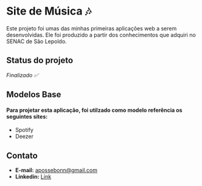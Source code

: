# Site de Música 🎶

Este projeto foi umas das minhas primeiras aplicações web a serem desenvolvidas. Ele foi produzido a partir dos conhecimentos que adquiri no SENAC de São Lepoldo.

## Status do projeto

*Finalizado ✅*

## Modelos Base

#### Para projetar esta aplicação, foi utilzado como modelo referência os seguintes sites:

- Spotify
- Deezer

## Contato

- **E-mail:** apossebonn@gmail.com
- **Linkedin:** <a href="https://www.linkedin.com/in/arthur-possebon-74a845268/">Link</a>

